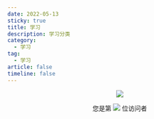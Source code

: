 ```yaml
---
date: 2022-05-13
sticky: true
title: 学习
description: 学习分类
category:
  - 学习
tag:
  - 学习
article: false
timeline: false
---
```



<p align="center"> 
  <img src="https://cdn.jsdelivr.net/gh/jiange1236/jiange1236@main/github-metrics.svg" /> 
</p>
<p align="center"> 
  您是第  <img src="https://profile-counter.glitch.me/jiange1236/count.svg" />  位访问者
</p>